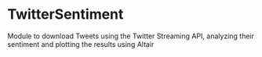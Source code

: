 # TwitterSentiment
Module to download Tweets using the Twitter Streaming API, analyzing their sentiment and plotting the results using Altair
